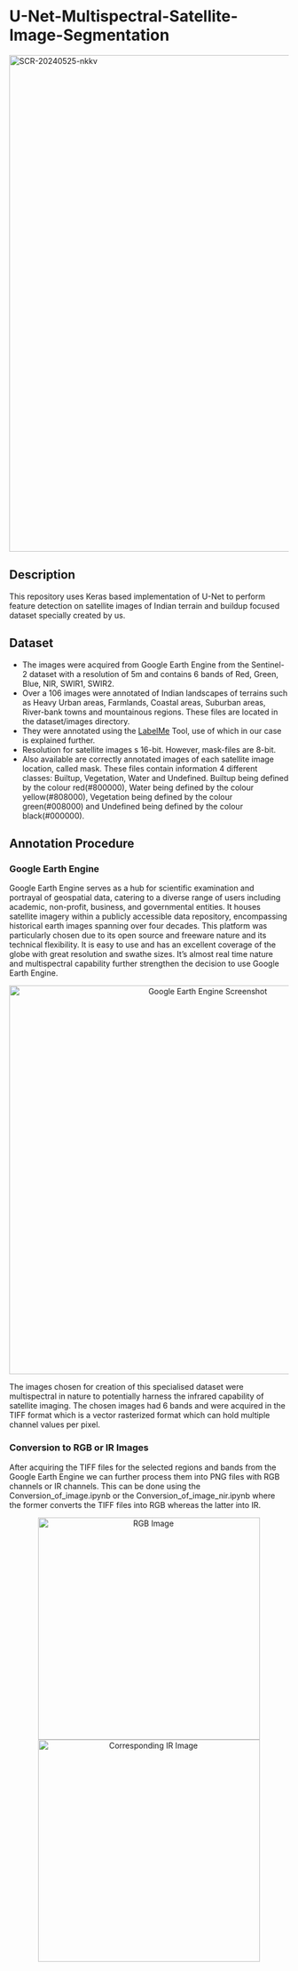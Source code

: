 # U-Net-Multispectral-Satellite-Image-Segmentation
<img width="894" alt="SCR-20240525-nkkv" src="https://github.com/sahilsb8/U-Net-Multispectral-Satellite-Image-Segmentation/assets/56041069/a4397099-a0eb-4797-a8fb-479d1a730a39">

## Description
This repository uses Keras based implementation of U-Net to perform feature detection on satellite images of Indian terrain and buildup focused dataset specially created by us.

## Dataset
- The images were acquired from Google Earth Engine from the Sentinel-2 dataset with a resolution of 5m and contains 6 bands of Red, Green, Blue, NIR, SWIR1, SWIR2.
- Over a 106 images were annotated of Indian landscapes of terrains such as Heavy Urban areas, Farmlands, Coastal areas, Suburban areas, River-bank towns and mountainous regions. These files are located in the dataset/images directory.
- They were annotated using the [LabelMe](https://github.com/labelmeai/labelme) Tool, use of which in our case is explained further.
- Resolution for satellite images s 16-bit. However, mask-files are 8-bit.
- Also available are correctly annotated images of each satellite image location, called mask. These files contain information 4 different classes: Builtup, Vegetation, Water and Undefined. Builtup being defined by the colour red(#800000), Water being defined by the colour yellow(#808000), Vegetation being defined by the colour green(#008000) and Undefined being defined by the colour black(#000000).

## Annotation Procedure
### Google Earth Engine
Google Earth Engine serves as a hub for scientific examination and portrayal of geospatial data, catering to a diverse range of users including academic, non-profit, business, and governmental entities. It houses satellite imagery within a publicly accessible data repository, encompassing historical earth images spanning over four decades. This platform was particularly chosen due to its open source and freeware nature and its technical flexibility. It is easy to use and has an excellent coverage of the globe with great resolution and swathe sizes. It’s almost real time nature and multispectral capability further strengthen the decision to use Google Earth Engine.

<div align="center">
<img width="700" alt="Google Earth Engine Screenshot" src="https://github.com/sahilsb8/U-Net-Multispectral-Satellite-Image-Segmentation/assets/56041069/ac1b3601-a894-46bf-8a11-0b60bc67cbdf" align="center">
</div>

The images chosen for creation of this specialised dataset were multispectral in nature to potentially harness the infrared capability of satellite imaging. The chosen images had 6 bands and were acquired in the TIFF format which is a vector rasterized format which can hold multiple channel values per pixel.

### Conversion to RGB or IR Images
After acquiring the TIFF files for the selected regions and bands from the Google Earth Engine we can further process them into PNG files with RGB channels or IR channels. This can be done using the Conversion_of_image.ipynb or the Conversion_of_image_nir.ipynb where the former converts the TIFF files into RGB whereas the latter into IR. 

<div align="center">
<img width="400" align="center" alt="RGB Image" src="https://github.com/sahilsb8/U-Net-Multispectral-Satellite-Image-Segmentation/assets/56041069/398ae0dd-0ca1-4674-a241-0c9586e87c23"><img width="400" align="center" alt="Corresponding IR Image" src="https://github.com/sahilsb8/U-Net-Multispectral-Satellite-Image-Segmentation/assets/56041069/4fdb8728-854e-49c1-98bc-58b67891e448">
</div>
